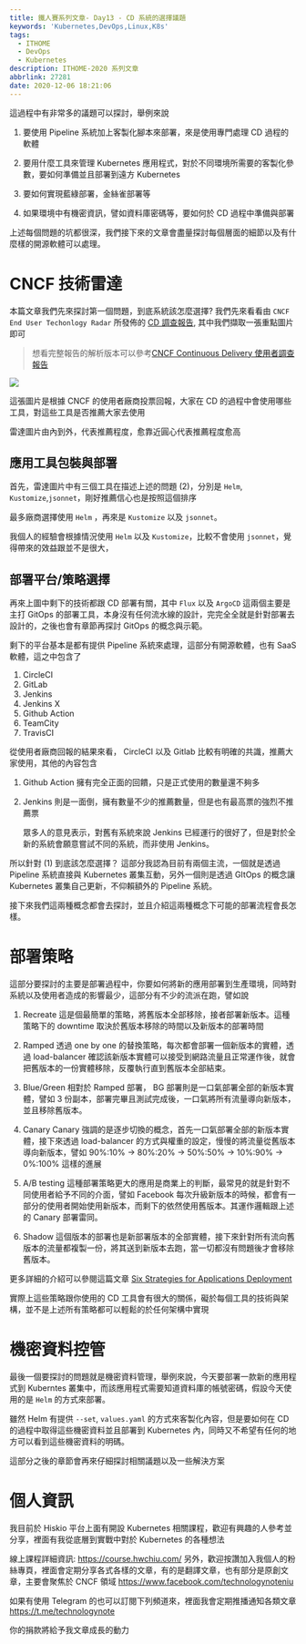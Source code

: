 ```yaml
---
title: 鐵人賽系列文章- Day13 - CD 系統的選擇議題
keywords: 'Kubernetes,DevOps,Linux,K8s'
tags:
  - ITHOME
  - DevOps
  - Kubernetes
description: ITHOME-2020 系列文章
abbrlink: 27281
date: 2020-12-06 18:21:06
---
```


這過程中有非常多的議題可以探討，舉例來說

1. 要使用 Pipeline 系統加上客製化腳本來部署，來是使用專門處理 CD 過程的軟體
2. 要用什麼工具來管理 Kubernetes 應用程式，對於不同環境所需要的客製化參數，要如何準備並且部署到遠方 Kubernetes

3. 要如何實現藍綠部署，金絲雀部署等
4. 如果環境中有機密資訊，譬如資料庫密碼等，要如何於 CD 過程中準備與部署



上述每個問題的坑都很深，我們接下來的文章會盡量探討每個層面的細節以及有什麼樣的開源軟體可以處理。



# CNCF 技術雷達

本篇文章我們先來探討第一個問題，到底系統該怎麼選擇? 我們先來看看由 `CNCF End User Techonlogy Radar` 所發佈的 [CD 調查報告](https://radar.cncf.io/2020-06-continuous-delivery), 其中我們擷取一張重點圖片即可

> 想看完整報告的解析版本可以參考[CNCF Continuous Delivery 使用者調查報告](https://www.hwchiu.com/cncf-tech-radar-cd.html)

![](https://i.imgur.com/5cY59sh.png)

這張圖片是根據 CNCF 的使用者廠商投票回報，大家在 CD 的過程中會使用哪些工具，對這些工具是否推薦大家去使用

雷達圖片由內到外，代表推薦程度，愈靠近圓心代表推薦程度愈高



## 應用工具包裝與部署

首先，雷達圖片中有三個工具在描述上述的問題 (2)，分別是 `Helm`, `Kustomize`,`jsonnet`，剛好推薦信心也是按照這個排序

最多廠商選擇使用 `Helm` ，再來是 `Kustomize` 以及 `jsonnet`。

我個人的經驗會根據情況使用 `Helm` 以及 `Kustomize`，比較不會使用 `jsonnet`，覺得帶來的效益跟並不是很大，



## 部署平台/策略選擇

再來上圖中剩下的技術都跟 CD 部署有關，其中 `Flux` 以及 `ArgoCD` 這兩個主要是主打 GitOps 的部署工具，本身沒有任何流水線的設計，完完全全就是針對部署去設計的，之後也會有章節再探討 GitOps 的概念與示範。

剩下的平台基本是都有提供 Pipeline 系統來處理，這部分有開源軟體，也有 SaaS 軟體，這之中包含了

1. CircleCI
2. GitLab
3. Jenkins
4. Jenkins X
5. Github Action
6. TeamCity
7. TravisCI



從使用者廠商回報的結果來看， CircleCI 以及 Gitlab 比較有明確的共識，推薦大家使用，其他的內容包含

1. Github Action 擁有完全正面的回饋，只是正式使用的數量還不夠多

2. Jenkins 則是一面倒，擁有數量不少的推薦數量，但是也有最高票的強烈不推薦票

   眾多人的意見表示，對舊有系統來說 Jenkins 已經運行的很好了，但是對於全新的系統會願意嘗試不同的系統，而非使用 Jenkins。



所以針對 (1) 到底該怎麼選擇？ 這部分我認為目前有兩個主流，一個就是透過 Pipeline 系統直接與 Kubernetes 叢集互動，另外一個則是透過 GItOps 的概念讓 Kubernetes 叢集自己更新，不仰賴額外的 Pipeline 系統。

接下來我們這兩種概念都會去探討，並且介紹這兩種概念下可能的部署流程會長怎樣。



# 部署策略

這部分要探討的主要是部署過程中，你要如何將新的應用部署到生產環境，同時對系統以及使用者造成的影響最少，這部分有不少的流派在跑，譬如說

1. Recreate
   這是個最簡單的策略，將舊版本全部移除，接者部署新版本。這種策略下的 downtime 取決於舊版本移除的時間以及新版本的部署時間

2. Ramped
   透過 one by one 的替換策略，每次都會部署一個新版本的實體，透過 load-balancer 確認該新版本實體可以接受到網路流量且正常運作後，就會把舊版本的一份實體移除，反覆執行直到舊版本全部結束。

3. Blue/Green
   相對於 Ramped 部署， BG 部署則是一口氣部署全部的新版本實體，譬如 3 份副本，部署完畢且測試完成後，一口氣將所有流量導向新版本，並且移除舊版本。

4. Canary
   Canary 強調的是逐步切換的概念，首先一口氣部署全部的新版本實體，接下來透過 load-balancer 的方式與權重的設定，慢慢的將流量從舊版本導向新版本，譬如 90%:10% -> 80%:20% -> 50%:50% -> 10%:90% -> 0%:100% 這樣的進展

5. A/B testing
   這種部署策略更大的應用是商業上的判斷，最常見的就是針對不同使用者給予不同的介面，譬如 Facebook 每次升級新版本的時候，都會有一部分的使用者開始使用新版本，而剩下的依然使用舊版本。其運作邏輯跟上述的 Canary 部署雷同。

6. Shadow
   這個版本的部署也是新部署版本的全部實體，接下來針對所有流向舊版本的流量都複製一份，將其送到新版本去跑，當一切都沒有問題後才會移除舊版本。



更多詳細的介紹可以參閱這篇文章 [Six Strategies for Applications Deployment](https://thenewstack.io/deployment-strategies/)

實際上這些策略跟你使用的 CD 工具會有很大的關係，礙於每個工具的技術與架構，並不是上述所有策略都可以輕鬆的於任何架構中實現



# 機密資料控管

最後一個要探討的問題就是機密資料管理，舉例來說，今天要部署一款新的應用程式到 Kuberntes 叢集中，而該應用程式需要知道資料庫的帳號密碼，假設今天使用的是 `Helm` 的方式來部署。

雖然 Helm 有提供 `--set`, `values.yaml` 的方式來客製化內容，但是要如何在 CD 的過程中取得這些機密資料並且部署到 Kubernetes 內，同時又不希望有任何的地方可以看到這些機密資料的明碼。

這部分之後的章節會再來仔細探討相關議題以及一些解決方案


# 個人資訊
我目前於 Hiskio 平台上面有開設 Kubernetes 相關課程，歡迎有興趣的人參考並分享，裡面有我從底層到實戰中對於 Kubernetes 的各種想法

線上課程詳細資訊: https://course.hwchiu.com/
另外，歡迎按讚加入我個人的粉絲專頁，裡面會定期分享各式各樣的文章，有的是翻譯文章，也有部分是原創文章，主要會聚焦於 CNCF 領域
https://www.facebook.com/technologynoteniu

如果有使用 Telegram 的也可以訂閱下列頻道來，裡面我會定期推播通知各類文章
https://t.me/technologynote

你的捐款將給予我文章成長的動力
<script type="text/javascript" src="https://cdnjs.buymeacoffee.com/1.0.0/button.prod.min.js" data-name="bmc-button" data-slug="hwchiu" data-color="#000000" data-emoji=""  data-font="Cookie" data-text="Buy me a coffee" data-outline-color="#fff" data-font-color="#fff" data-coffee-color="#fd0" ></script>
